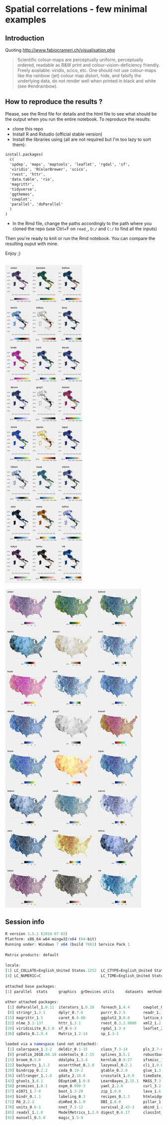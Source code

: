 # Spatial correlations - few minimal examples

## Introduction 

Quoting http://www.fabiocrameri.ch/visualisation.php 

> Scientific colour-maps are perceptually uniform, perceptually ordered, readable as B&W print and colour-vision-deficiency friendly. Freely available: viridis, scico, etc. One should not use colour-maps like the rainbow (jet) colour map distort, hide, and falsify the underlying data, do not render well when printed in black and white (see #endrainbow).    

## How to reproduce the results ? 

Please, see the Rmd file for details and the html file to see what should be the output when you run the entire notebook. To reproduce the results:

 - clone this repo
 - Install R and Rstudio (official stable version)
 - Install the libraries using (all are not required but I'm too lazy to sort them): 
 ```
install.packages(
   c(
   'spdep', 'maps', 'maptools', 'leaflet', 'rgdal', 'sf',
   'viridis', 'RColorBrewer', 'scico',
   'rvest', 'httr',
   'data.table', 'rio',
   'magrittr',
   'tidyverse',
   'ggthemes',
   'cowplot',
   'parallel', 'doParallel'
   )
 )
```
 - In the Rmd file, change the paths accordingly to the path where you cloned the repo (use Ctrl+F on `read_`, `D:/` and `C:/` to find all the inputs)

Then you're ready to knit or run the Rmd notebook. You can compare the resulting ouput with mine.

Enjoy ;)


##

![IT wine prod](sample_pic/it_wine.png)


![US sensus](sample_pic/us_census.png)

## Session info

```r
R version 3.5.1 (2018-07-02)
Platform: x86_64-w64-mingw32/x64 (64-bit)
Running under: Windows 7 x64 (build 7601) Service Pack 1

Matrix products: default

locale:
[1] LC_COLLATE=English_United States.1252  LC_CTYPE=English_United States.1252    LC_MONETARY=English_United States.1252
[4] LC_NUMERIC=C                           LC_TIME=English_United States.1252    

attached base packages:
[1] parallel  stats     graphics  grDevices utils     datasets  methods   base     

other attached packages:
 [1] doParallel_1.0.11  iterators_1.0.10   foreach_1.4.4      cowplot_0.9.3      plotly_4.8.0       ggthemes_4.0.1     forcats_0.3.0     
 [8] stringr_1.3.1      dplyr_0.7.6        purrr_0.2.5        readr_1.1.1        tidyr_0.8.1        tibble_1.4.2       tidyverse_1.2.1   
[15] magrittr_1.5       caret_6.0-80       ggplot2_3.0.0      lattice_0.20-35    rio_0.5.10         data.table_1.11.4  mgcv_1.8-24       
[22] nlme_3.1-137       httr_1.3.1         rvest_0.3.2.9000   xml2_1.2.0         scico_1.0.0        RColorBrewer_1.1-2 viridis_0.5.1     
[29] viridisLite_0.3.0  sf_0.6-3           rgdal_1.3-4        leaflet_2.0.2      maptools_0.9-4     maps_3.3.0         spdep_0.7-9       
[36] spData_0.2.9.4     Matrix_1.2-14      sp_1.3-1          

loaded via a namespace (and not attached):
 [1] colorspace_1.3-2   deldir_0.1-15      class_7.3-14       pls_2.7-0          rstudioapi_0.7     DRR_0.0.3          lubridate_1.7.4   
 [8] prodlim_2018.04.18 codetools_0.2-15   splines_3.5.1      robustbase_0.93-2  knitr_1.20         RcppRoll_0.3.0     jsonlite_1.5      
[15] broom_0.5.0        ddalpha_1.3.4      kernlab_0.9-27     sfsmisc_1.1-2      shiny_1.1.0        mapproj_1.2.6      compiler_3.5.1    
[22] backports_1.1.2    assertthat_0.2.0   lazyeval_0.2.1     cli_1.0.0          later_0.7.5        htmltools_0.3.6    tools_3.5.1       
[29] bindrcpp_0.2.2     coda_0.19-2        gtable_0.2.0       glue_1.3.0         reshape2_1.4.3     gmodels_2.18.1     Rcpp_0.12.18      
[36] cellranger_1.1.0   gdata_2.18.0       crosstalk_1.0.0    timeDate_3043.102  gower_0.1.2        openxlsx_4.1.0     mime_0.5          
[43] gtools_3.8.1       DEoptimR_1.0-8     LearnBayes_2.15.1  MASS_7.3-50        scales_1.0.0       ipred_0.9-7        hms_0.4.2         
[50] promises_1.0.1     expm_0.999-3       yaml_2.2.0         curl_3.2           gridExtra_2.3      rpart_4.1-13       stringi_1.1.7     
[57] e1071_1.7-0        boot_1.3-20        zip_1.0.0          lava_1.6.3         geometry_0.3-6     rlang_0.2.2        pkgconfig_2.0.2   
[64] bindr_0.1.1        labeling_0.3       recipes_0.1.3      htmlwidgets_1.2    CVST_0.2-2         tidyselect_0.2.4   plyr_1.8.4        
[71] R6_2.2.2           dimRed_0.1.0       DBI_1.0.0          pillar_1.3.0       haven_1.1.2        foreign_0.8-70     withr_2.1.2       
[78] units_0.6-1        nnet_7.3-12        survival_2.42-3    abind_1.4-5        modelr_0.1.2       crayon_1.3.4       grid_3.5.1        
[85] readxl_1.1.0       ModelMetrics_1.2.0 digest_0.6.17      classInt_0.2-3     xtable_1.8-3       httpuv_1.4.5       stats4_3.5.1      
[92] munsell_0.5.0      magic_1.5-9    
```